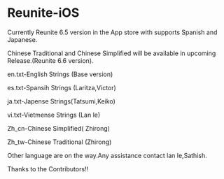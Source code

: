 # Reunite-iOS
Currently Reunite 6.5 version in the App store with supports Spanish and Japanese.

Chinese Traditional and Chinese Simplified will be available in upcoming Release.(Reunite 6.6 version).

en.txt-English Strings (Base version)

es.txt-Spansih Strings (Laritza,Victor)

ja.txt-Japense Strings(Tatsumi,Keiko)

vi.txt-Vietmense Strings (Lan le)

Zh_cn-Chinese Simplified( Zhirong)

Zh_tw-Chinese Traditional (Zhirong)

Other language are on the way.Any assistance contact lan le,Sathish.

Thanks to the Contributors!!
